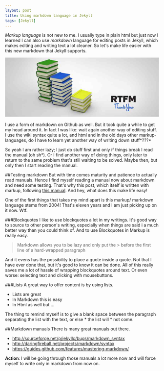 ```yaml
---
layout: post
title: Using markdown language in Jekyll
tags: [Jekyll]
---
```


*Markup language* is not new to me. I usually type in plain html but just now I learned I can also use *markdown* language for editing posts in Jekyll, which makes editing and writing text a lot cleaner. So let's make life easier with this new markdown that Jekyll supports. 

![Read the Manual [Photo Credits] (https://www.flickr.com/photos/paulcross/12034282963)](/images/read-the-manual.jpg)

I use a form of markdown on Github as well. But it took quite a while to get my head around it. In fact I was like: wait again another way of editing stuff. I use the wiki syntax quite a lot, and html and in the old days other markup-languages, do I have to learn yet another way of writing down stuff*???*

So yeah I am rather lazy; I just do stuff first and only if things break I read the manual (oh sh*). Or I find another way of doing things, only later to return to the same problem that's still waiting to be solved. Maybe then, but only then I start reading the manual.

<!--more-->

##Testing markdown
But with time comes maturity and patience to actually read manuals. Hence I find myself reading a manual now about markdown and need some testing. That's why this post, which itself is written with markup, following [this manual](http://daringfireball.net/projects/markdown/). And hey, what does this make life easy! 

One of the first things that takes my mind apart is this markup/ markdown language stems from 2004! That's eleven years and I am just picking up on it now. Wtf.

###Blockquotes
I like to use blockquotes a lot in my writings. It's good way to source to other person's writing, especially when things are said i a much better way than you could think of. And to use Blockquotes in Markup is really easy.
>Markdown allows you to be lazy and only put the > before the first line of a hard-wrapped paragraph

And it evens has the possibility to place a quote inside a quote. Not that I have ever done that, but it's good to know it can be done. All of this really saves me a lot of hassle of wrapping blockquotes around text. Or even worse: selecting text and clicking with mousebuttons.

###Lists
A great way to offer content is by using lists. 

* Lists are great
* In Markdown this is easy 
* In Html as well but ...  

The thing to remind myself is to give a blank space between the paragraph separating the list with the text, or else * the list will * not come.

##Markdown manuals
There is many great manuals out there.

* <http://sourceforge.net/p/jekyllc/bugs/markdown_syntax>
* <http://daringfireball.net/projects/markdown/syntax>
* <https://guides.github.com/features/mastering-markdown/>

**Action**: I will be going through those manuals a lot more now and will force myself to write only in markdown from now on. 
